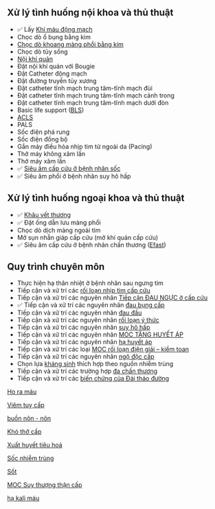 ## Xử lý tình huống nội khoa và thủ thuật  
- ✅ Lấy [Khí máu động mạch](../100%20Reference%20notes/Kh%C3%AD%20m%C3%A1u%20%C4%91%E1%BB%99ng%20m%E1%BA%A1ch.md)  
- Chọc dò ổ bụng bằng kim  
- [Chọc dò khoang màng phổi bằng kim](Ch%E1%BB%8Dc%20d%C3%B2%20khoang%20m%C3%A0ng%20ph%E1%BB%95i%20b%E1%BA%B1ng%20kim.md)  
- Chọc dò tủy sống  
- [Nội khí quản](../100%20Reference%20notes/N%E1%BB%99i%20kh%C3%AD%20qu%E1%BA%A3n.md)  
- Đặt nội khí quản với Bougie  
- Đặt Catheter động mạch  
- Đặt đường truyền tủy xương  
- Đặt catheter tĩnh mạch trung tâm-tĩnh mạch đùi  
- Đặt catheter tĩnh mạch trung tâm-tĩnh mạch cảnh trong  
- Đặt catheter tĩnh mạch trung tâm-tĩnh mạch dưới đòn  
- Basic life support ([BLS](BLS.md))  
- [ACLS](ACLS.md)  
- PALS  
- Sốc điện phá rung  
- Sốc điện đồng bộ  
- Gắn máy điều hòa nhịp tim từ ngoài da (Pacing)  
- Thở máy không xâm lấn  
- Thở máy xâm lấn  
- ✅ [Siêu âm cấp cứu ở bệnh nhân sốc](../RUSH%20exam.md)  
- ✅ Siêu âm phổi ở bệnh nhân suy hô hấp  
## Xử lý tình huống ngoại khoa và thủ thuật  
- ✅ [Khâu vết thương](../100%20Reference%20notes/Kh%C3%A2u%20v%E1%BA%BFt%20th%C6%B0%C6%A1ng.md)  
- ✅ Đặt ống dẫn lưu màng phổi  
- Chọc dò dịch màng ngoài tim  
- Mở sụn nhẫn giáp cấp cứu (mở khí quản cấp cứu)  
- ✅ Siêu âm cấp cứu ở bệnh nhân chấn thương ([Efast](Efast.md))  
## Quy trình chuyên môn  
- Thực hiện hạ thân nhiệt ở bệnh nhân sau ngưng tim  
- Tiếp cận và xử trí các [rối loạn nhịp tim cấp cứu](r%E1%BB%91i%20lo%E1%BA%A1n%20nh%E1%BB%8Bp%20tim%20c%E1%BA%A5p%20c%E1%BB%A9u.md)  
- Tiếp cận và xử trí các nguyên nhân [Tiếp cận ĐAU NGỰC ở cấp cứu](../100%20Reference%20notes/Ti%E1%BA%BFp%20c%E1%BA%ADn%20%C4%90AU%20NG%E1%BB%B0C%20%E1%BB%9F%20c%E1%BA%A5p%20c%E1%BB%A9u.md)  
- ✅ Tiếp cận và xử trí các nguyên nhân [đau bụng cấp](../100%20Reference%20notes/%C4%91au%20b%E1%BB%A5ng%20c%E1%BA%A5p.md)  
- Tiếp cận và xử trí các nguyên nhân [đau đầu](../100%20Reference%20notes/%C4%91au%20%C4%91%E1%BA%A7u.md)  
- Tiếp cận xà xử trí các nguyên nhân [rối loạn ý thức](r%E1%BB%91i%20lo%E1%BA%A1n%20%C3%BD%20th%E1%BB%A9c.md)  
- Tiếp cận và xử trí các nguyên nhân [suy hô hấp](suy%20h%C3%B4%20h%E1%BA%A5p.md)  
- Tiếp cận và xử trí các nguyên nhân [MOC TĂNG HUYẾT ÁP](../100%20Reference%20notes/MOC%20T%C4%82NG%20HUY%E1%BA%BET%20%C3%81P.md)  
- Tiếp cận và xử trí các nguyên nhân [hạ huyết áp](h%E1%BA%A1%20huy%E1%BA%BFt%20%C3%A1p.md)  
- Tiếp cận và xử trí các loại [MOC rối loạn điện giải – kiềm toan](./MOC%20r%E1%BB%91i%20lo%E1%BA%A1n%20%C4%91i%E1%BB%87n%20gi%E1%BA%A3i%20%E2%80%93%20ki%E1%BB%81m%20toan.md)  
- Tiếp cận và xử trí các nguyên nhân [ngộ độc cấp](../The%20TRIO/000%20Zettlekasten/UMP/BM%20C%E1%BA%A4P%20C%E1%BB%A8U/NG%E1%BB%98%20%C4%90%E1%BB%98C%20C%E1%BA%A4P.md)  
- Chọn lựa [kháng sinh](../The%20TRIO/000%20Zettlekasten/UMP/BM%20NHI/Kh%C3%A1ng%20sinh.md) thích hợp theo nguồn nhiễm trùng  
- Tiếp cận và xử trí các trường hợp [đa chấn thương](../The%20TRIO/000%20Zettlekasten/UMP/BM%20C%E1%BA%A4P%20C%E1%BB%A8U/%C4%90A%20CH%E1%BA%A4N%20TH%C6%AF%C6%A0NG.md)  
- Tiếp cận và xử trí các [biến chứng của Đái tháo đường](bi%E1%BA%BFn%20ch%E1%BB%A9ng%20c%E1%BB%A7a%20%C4%90%C3%A1i%20th%C3%A1o%20%C4%91%C6%B0%E1%BB%9Dng.md)  
  
[Ho ra máu](../100%20Reference%20notes/Ho%20ra%20m%C3%A1u.md)  
  
[Viêm tuỵ cấp](../100%20Reference%20notes/Vi%C3%AAm%20tu%E1%BB%B5%20c%E1%BA%A5p.md)  
  
[buồn nôn - nôn](../100%20Reference%20notes/bu%E1%BB%93n%20n%C3%B4n%20-%20n%C3%B4n.md)  
  
[Khó thở cấp](../100%20Reference%20notes/Kh%C3%B3%20th%E1%BB%9F%20c%E1%BA%A5p.md)  
  
[Xuất huyết tiêu hoá](../100%20Reference%20notes/Xu%E1%BA%A5t%20huy%E1%BA%BFt%20ti%C3%AAu%20ho%C3%A1.md)  
  
[Sốc nhiễm trùng](../100%20Reference%20notes/S%E1%BB%91c%20nhi%E1%BB%85m%20tr%C3%B9ng.md)  
  
[Sốt](../100%20Reference%20notes/S%E1%BB%91t.md)  
  
[MOC Suy thượng thận cấp](../100%20Reference%20notes/MOC%20Suy%20th%C6%B0%E1%BB%A3ng%20th%E1%BA%ADn%20c%E1%BA%A5p.md)  
  
[hạ kali máu](../100%20Reference%20notes/h%E1%BA%A1%20kali%20m%C3%A1u.md)